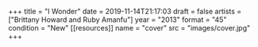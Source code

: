 +++
title = "I Wonder"
date = 2019-11-14T21:17:03
draft = false
artists = ["Brittany Howard and Ruby Amanfu"]
year = "2013"
format = "45"
condition = "New"
[[resources]]
  name = "cover"
  src = "images/cover.jpg"
+++
